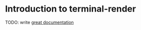 # Introduction to terminal-render

TODO: write [great documentation](http://jacobian.org/writing/great-documentation/what-to-write/)
